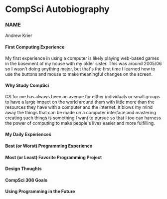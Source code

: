 # CompSci Autobiography
### NAME

Andrew Krier

#### First Computing Experience

My first experience in using a computer is likely playing web-based games in the basement of my house with my older sister. This was around 2005/06 so I wasn't doing anything major, but that's the first time I learned how to use the buttons and mouse to make meaningful changes on the screen.

#### Why Study CompSci

CS for me has always been an avenue for either individuals or small groups to have a large impact on the world around them with little more than the resources they have with a computer and the internet. It blows my mind away the things that can be made on a computer interface and mastering creating such things is something I want to pursue so that I too can harness the power of computing to make people's lives easier and more fulfilling.

#### My Daily Experiences



#### Best (or Worst) Programming Experience



#### Most (or Least) Favorite Programming Project



#### Design Thoughts



#### CompSci 308 Goals



#### Using Programming in the Future

